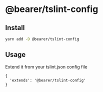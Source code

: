 # @bearer/tslint-config

## Install

```bash
yarn add -D @bearer/tslint-config
```

## Usage

Extend it from your tslint.json config file

```
{
  'extends': '@bearer/tslint-config'
}
```
